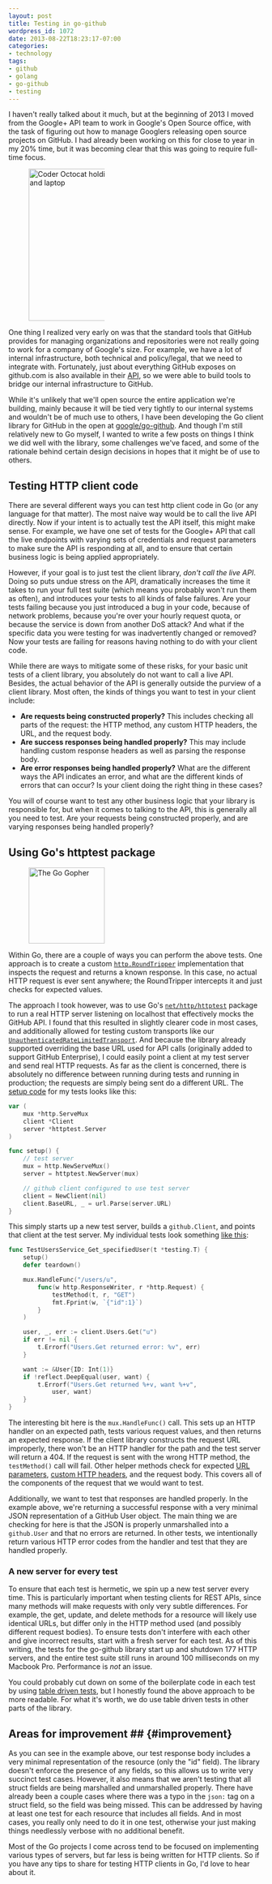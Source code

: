 ```yaml
---
layout: post
title: Testing in go-github
wordpress_id: 1072
date: 2013-08-22T18:23:17-07:00
categories:
- technology
tags:
- github
- golang
- go-github
- testing
---
```

I haven't really talked about it much, but at the beginning of 2013 I moved from the Google+ API team to work in
Google's Open Source office, with the task of figuring out how to manage Googlers releasing open source projects on
GitHub.  I had already been working on this for close to year in my 20% time, but it was becoming clear that this was
going to require full-time focus.

<aside class="alignright"><figure>
  <img src="codercat.jpg" alt="Coder Octocat holding a cup of coffee and laptop" width="300" style="max-width: 150px;" />
</figure></aside>

One thing I realized very early on was that the standard tools that GitHub provides for managing organizations and
repositories were not really going to work for a company of Google's size.  For example, we have a lot of internal
infrastructure, both technical and policy/legal, that we need to integrate with.  Fortunately, just about everything
GitHub exposes on github.com is also available in their [API][github-api], so we were able to build tools to bridge our
internal infrastructure to GitHub.

While it's unlikely that we'll open source the entire application we're building, mainly because it will be tied very
tightly to our internal systems and wouldn't be of much use to others, I have been developing the Go client library for
GitHub in the open at [google/go-github][].  And though I'm still relatively new to Go myself, I wanted to write a few
posts on things I think we did well with the library, some challenges we've faced, and some of the rationale behind
certain design decisions in hopes that it might be of use to others.


## Testing HTTP client code ##

There are several different ways you can test http client code in Go (or any language for that matter).  The most naive
way would be to call the live API directly.  Now if your intent is to actually test the API itself, this might make
sense.  For example, we have one set of tests for the Google+ API that call the live endpoints with varying sets of
credentials and request parameters to make sure the API is responding at all, and to ensure that certain business logic
is being applied appropriately.

However, if your goal is to just test the client library, *don't call the live API*.  Doing so puts undue stress on the
API, dramatically increases the time it takes to run your full test suite (which means you probably won't run them as
often), and introduces your tests to all kinds of false failures.  Are your tests failing because you just introduced a
bug in your code, because of network problems, because you're over your hourly request quota, or because the service is
down from another DoS attack?  And what if the specific data you were testing for was inadvertently changed or removed?
Now your tests are failing for reasons having nothing to do with your client code.

While there are ways to mitigate some of these risks, for your basic unit tests of a client library, you absolutely do
not want to call a live API.  Besides, the actual behavior of the API is generally outside the purview of a client
library.  Most often, the kinds of things you want to test in your client include:

 - **Are requests being constructed properly?**  This includes checking all parts of the request: the HTTP method, any
 custom HTTP headers, the URL, and the request body.
 - **Are success responses being handled properly?**  This may include handling custom response headers as well as
 parsing the response body.
 - **Are error responses being handled properly?**  What are the different ways the API indicates an error, and what are
 the different kinds of errors that can occur?  Is your client doing the right thing in these cases?

You will of course want to test any other business logic that your library is responsible for, but when it comes to
talking to the API, this is generally all you need to test.  Are your requests being constructed properly, and are
varying responses being handled properly?


## Using Go's httptest package ##

<aside class="alignright"><figure>
  <img src="gopher.png" alt="The Go Gopher" height="150" />
</figure></aside>

Within Go, there are a couple of ways you can perform the above tests.  One approach is to create a custom
[`http.RoundTripper`][roundtripper] implementation that inspects the request and returns a known response.  In this
case, no actual HTTP request is ever sent anywhere; the RoundTripper intercepts it and just checks for expected values.

The approach I took however, was to use Go's [`net/http/httptest`][httptest] package to run a real HTTP server listening
on localhost that effectively mocks the GitHub API.  I found that this resulted in slightly clearer code in most cases,
and additionally allowed for testing custom transports like our
[`UnauthenticatedRateLimitedTransport`][rate-limited-transport].  And because the library already supported overriding
the base URL used for API calls (originally added to support GitHub Enterprise), I could easily point a client at my
test server and send real HTTP requests.  As far as the client is concerned, there is absolutely no difference between
running during tests and running in production; the requests are simply being sent do a different URL.  The [setup
code][] for my tests looks like this:

``` go
var (
    mux *http.ServeMux
    client *Client
    server *httptest.Server
)

func setup() {
    // test server
    mux = http.NewServeMux()
    server = httptest.NewServer(mux)

    // github client configured to use test server
    client = NewClient(nil)
    client.BaseURL, _ = url.Parse(server.URL)
}
```

This simply starts up a new test server, builds a `github.Client`, and points that client at the test server.  My
individual tests look something [like this][users_test]:

``` go
func TestUsersService_Get_specifiedUser(t *testing.T) {
    setup()
    defer teardown()

    mux.HandleFunc("/users/u", 
        func(w http.ResponseWriter, r *http.Request) {
            testMethod(t, r, "GET")
            fmt.Fprint(w, `{"id":1}`)
        }
    )

    user, _, err := client.Users.Get("u")
    if err != nil {
        t.Errorf("Users.Get returned error: %v", err)
    }

    want := &User{ID: Int(1)}
    if !reflect.DeepEqual(user, want) {
        t.Errorf("Users.Get returned %+v, want %+v", 
            user, want)
    }
}
```

The interesting bit here is the `mux.HandleFunc()` call.  This sets up an HTTP handler on an expected path, tests
various request values, and then returns an expected response.  If the client library constructs the request URL
improperly, there won't be an HTTP handler for the path and the test server will return a 404.  If the request is sent
with the wrong HTTP method, the `testMethod()` call will fail.  Other helper methods check for expected [URL
parameters][], [custom HTTP headers][], and the request body.  This covers all of the components of the request that we
would want to test.

Additionally, we want to test that responses are handled properly.  In the example above, we're returning a successful
response with a very minimal JSON representation of a GitHub User object.  The main thing we are checking for here is
that the JSON is properly unmarshalled into a `github.User` and that no errors are returned.  In other tests, we
intentionally return various HTTP error codes from the handler and test that they are handled properly.

### A new server for every test ###

To ensure that each test is hermetic, we spin up a new test server every time.  This is particularly important when
testing clients for REST APIs, since many methods will make requests with only very subtle differences.  For example,
the get, update, and delete methods for a resource will likely use identical URLs, but differ only in the HTTP method
used (and possibly different request bodies).  To ensure tests don't interfere with each other and give incorrect
results, start with a fresh server for each test.  As of this writing, the tests for the go-github library start up and
shutdown 177 HTTP servers, and the entire test suite still runs in around 100 milliseconds on my Macbook Pro.
Performance is *not* an issue.

You could probably cut down on some of the boilerplate code in each test by using [table driven tests][], but I honestly
found the above approach to be more readable.  For what it's worth, we do use table driven tests in other parts of the
library.


## Areas for improvement ## {#improvement}

As you can see in the example above, our test response body includes a very minimal representation of the resource (only
the "id" field).  The library doesn't enforce the presence of any fields, so this allows us to write very succinct test
cases.  However, it also means that we aren't testing that all struct fields are being marshalled and unmarshalled
properly.  There have already been a couple cases where there was a typo in the `json:` tag on a struct field, so the
field was being missed.  This can be addressed by having at least one test for each resource that includes all fields.
And in most cases, you really only need to do it in one test, otherwise your just making things needlessly verbose with
no additional benefit.

Most of the Go projects I come across tend to be focused on implementing various types of servers, but far less is being
written for HTTP clients.  So if you have any tips to share for testing HTTP clients in Go, I'd love to hear about it.

[github-api]: http://developer.github.com/v3/
[google/go-github]: https://github.com/google/go-github
[roundtripper]: http://golang.org/pkg/net/http/#RoundTripper
[httptest]: http://golang.org/pkg/net/http/httptest/
[rate-limited-transport]: https://github.com/google/go-github/blob/3bb8a96d4846d1bef2f45e0b27eef4bcbbca2df0/github/github.go#L378
[setup code]: https://github.com/google/go-github/blob/3bb8a96d4846d1bef2f45e0b27eef4bcbbca2df0/github/github_test.go#L21-L43
[users_test]: https://github.com/google/go-github/blob/182cb7f67ded579fb7038c0194c2784e2fff9ccf/github/users_test.go#L36-L54
[URL parameters]: https://github.com/google/go-github/blob/3bb8a96d4846d1bef2f45e0b27eef4bcbbca2df0/github/github_test.go#L58-L64
[custom HTTP headers]: https://github.com/google/go-github/blob/3bb8a96d4846d1bef2f45e0b27eef4bcbbca2df0/github/github_test.go#L66-L70
[table driven tests]: https://code.google.com/p/go-wiki/wiki/TableDrivenTests
